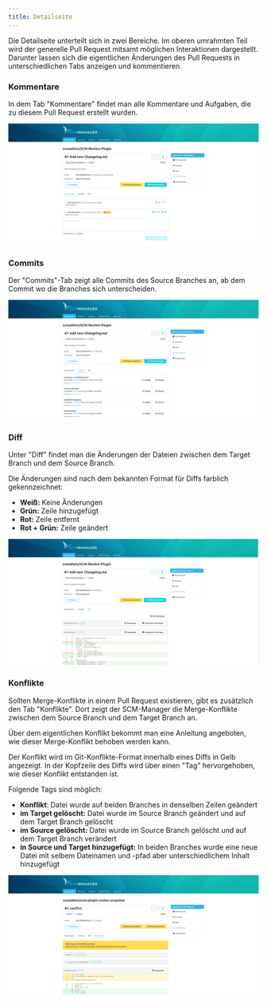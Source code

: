 ```yaml
---
title: Detailseite
---
```

Die Detailseite unterteilt sich in zwei Bereiche. Im oberen umrahmten Teil wird der generelle Pull Request mitsamt möglichen Interaktionen dargestellt. Darunter lassen sich die eigentlichen Änderungen des Pull Requests in unterschiedlichen Tabs anzeigen und kommentieren.

### Kommentare
In dem Tab "Kommentare" findet man alle Kommentare und Aufgaben, die zu diesem Pull Request erstellt wurden.

![Pull Request - Comments](assets/comments.png)

### Commits
Der "Commits"-Tab zeigt alle Commits des Source Branches an, ab dem Commit wo die Branches sich unterscheiden.

![Pull Request - Commits](assets/commits.png)

### Diff
Unter "Diff" findet man die Änderungen der Dateien zwischen dem Target Branch und dem Source Branch. 

Die Änderungen sind nach dem bekannten Format für Diffs farblich gekennzeichnet:

- **Weiß:** Keine Änderungen
- **Grün:** Zeile hinzugefügt
- **Rot:** Zeile entfernt
- **Rot + Grün:** Zeile geändert

![Pull Request - Diffs](assets/diffs.png)

### Konflikte
Sollten Merge-Konflikte in einem Pull Request existieren, gibt es zusätzlich den Tab "Konflikte". Dort zeigt der SCM-Manager die Merge-Konflikte zwischen dem Source Branch und dem Target Branch an. 

Über dem eigentlichen Konflikt bekommt man eine Anleitung angeboten, wie dieser Merge-Konflikt behoben werden kann.

Der Konflikt wird im Git-Konflikte-Format innerhalb eines Diffs in Gelb angezeigt. In der Kopfzeile des Diffs wird über einen "Tag" hervorgehoben, wie dieser Konflikt entstanden ist.

Folgende Tags sind möglich:

- **Konflikt**: Datei wurde auf beiden Branches in denselben Zeilen geändert
- **im Target gelöscht:** Datei wurde im Source Branch geändert und auf dem Target Branch gelöscht
- **im Source gelöscht:** Datei wurde im Source Branch gelöscht und auf dem Target Branch verändert
- **in Source und Target hinzugefügt:** In beiden Branches wurde eine neue Datei mit selbem Dateinamen und -pfad aber unterschiedlichem Inhalt hinzugefügt

![Pull Request - Diffs](assets/conflict.png)
